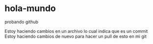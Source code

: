 # hola-mundo
probando github

Estoy haciendo cambios en un archivo lo cual indica que es un commit
Estoy haciendo cambios de nuevo para hacer un pull de esto en mi git

